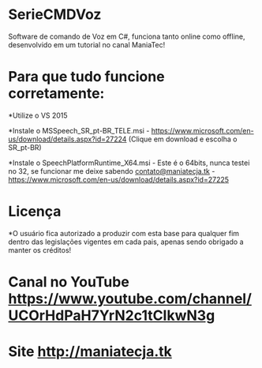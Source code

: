 # SerieCMDVoz
Software de comando de Voz em C#, funciona tanto online como offline, desenvolvido em um tutorial no canal ManiaTec!
# Para que tudo funcione corretamente:
  *Utilize o VS 2015
  
  *Instale o MSSpeech_SR_pt-BR_TELE.msi - https://www.microsoft.com/en-us/download/details.aspx?id=27224 (Clique em download e escolha o SR_pt-BR)
  
  *Instale o SpeechPlatformRuntime_X64.msi - Este é o 64bits, nunca testei no 32, se funcionar me deixe sabendo contato@maniatecja.tk -  https://www.microsoft.com/en-us/download/details.aspx?id=27225
 # Licença
  *O usuário fica autorizado a produzir com esta base para qualquer fim dentro das legislações vigentes em cada pais, apenas sendo obrigado a manter os créditos!
  
 # Canal no YouTube https://www.youtube.com/channel/UCOrHdPaH7YrN2c1tCIkwN3g
 # Site http://maniatecja.tk
